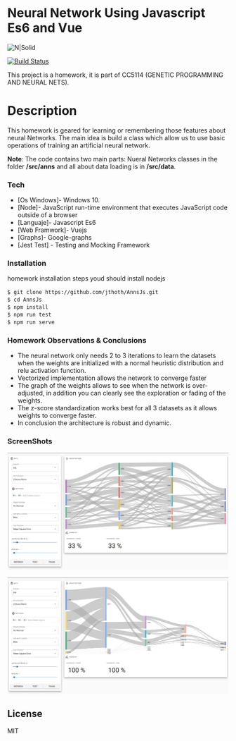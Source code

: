 # Neural Network Using Javascript Es6 and Vue

![N|Solid](https://static.thenounproject.com/png/1503825-200.png)

[![Build Status](https://travis-ci.org/joemccann/dillinger.svg?branch=master)](https://travis-ci.org/joemccann/dillinger)

This project is a homework, it is part of CC5114 (GENETIC PROGRAMMING AND NEURAL NETS).
# Description

This homework is geared for  learning  or remembering those features about neural Networks. The main idea is build a class which allow us to use basic operations of training an artificial neural network.

**Note**: The code contains two main parts: Nueral Networks classes in the folder **/src/anns** and all about data loading is in **/src/data**.

### Tech

* [Os Windows]- Windows 10.
* [Node]- JavaScript run-time environment that executes JavaScript code outside of a browser
* [Languaje]- Javascript Es6
* [Web Framwork]- Vuejs
* [Graphs]- Google-graphs
* [Jest Test] - Testing and Mocking Framework

### Installation
homework installation steps youd should install nodejs
```sh
$ git clone https://github.com/jthoth/AnnsJs.git
$ cd AnnsJs
$ npm install
$ npm run test
$ npm run serve
```
### Homework Observations & Conclusions
- The neural network only needs 2 to 3 iterations to learn the datasets when the weights are initialized with a normal heuristic distribution and relu activation function.
- Vectorized implementation allows the network to converge faster
- The graph of the weights allows to see when the network is over-adjusted, in addition you can clearly see the exploration or fading of the weights.
- The z-score standardization works best for all 3 datasets as it allows weights to converge faster.
- In conclusion the architecture is robust and dynamic.

### ScreenShots
![N|Solid](https://raw.githubusercontent.com/jthoth/AnnsJs/master/public/images/init.png)

![N|Solid](https://raw.githubusercontent.com/jthoth/AnnsJs/master/public/images/end.png)


License
----

MIT
